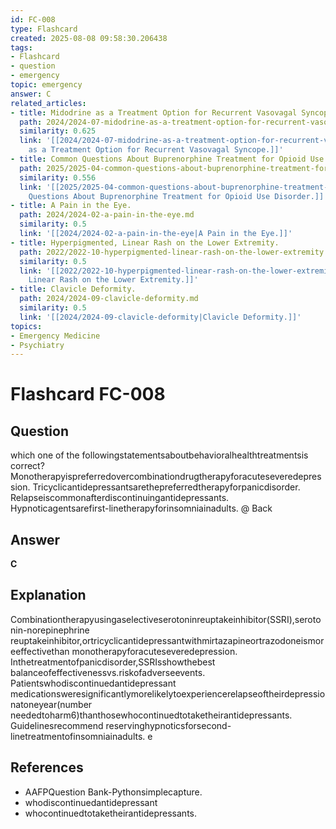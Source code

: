 ```yaml
---
id: FC-008
type: Flashcard
created: 2025-08-08 09:58:30.206438
tags:
- Flashcard
- question
- emergency
topic: emergency
answer: C
related_articles:
- title: Midodrine as a Treatment Option for Recurrent Vasovagal Syncope.
  path: 2024/2024-07-midodrine-as-a-treatment-option-for-recurrent-vasovagal-sync.md
  similarity: 0.625
  link: '[[2024/2024-07-midodrine-as-a-treatment-option-for-recurrent-vasovagal-sync|Midodrine
    as a Treatment Option for Recurrent Vasovagal Syncope.]]'
- title: Common Questions About Buprenorphine Treatment for Opioid Use Disorder.
  path: 2025/2025-04-common-questions-about-buprenorphine-treatment-for-opioid-us.md
  similarity: 0.556
  link: '[[2025/2025-04-common-questions-about-buprenorphine-treatment-for-opioid-us|Common
    Questions About Buprenorphine Treatment for Opioid Use Disorder.]]'
- title: A Pain in the Eye.
  path: 2024/2024-02-a-pain-in-the-eye.md
  similarity: 0.5
  link: '[[2024/2024-02-a-pain-in-the-eye|A Pain in the Eye.]]'
- title: Hyperpigmented, Linear Rash on the Lower Extremity.
  path: 2022/2022-10-hyperpigmented-linear-rash-on-the-lower-extremity.md
  similarity: 0.5
  link: '[[2022/2022-10-hyperpigmented-linear-rash-on-the-lower-extremity|Hyperpigmented,
    Linear Rash on the Lower Extremity.]]'
- title: Clavicle Deformity.
  path: 2024/2024-09-clavicle-deformity.md
  similarity: 0.5
  link: '[[2024/2024-09-clavicle-deformity|Clavicle Deformity.]]'
topics:
- Emergency Medicine
- Psychiatry
---
```


# Flashcard FC-008

## Question

which one of the followingstatementsaboutbehavioralhealthtreatmentsis correct? Monotherapyispreferredovercombinationdrugtherapyforacuteseveredepression. Tricyclicantidepressantsarethepreferredtherapyforpanicdisorder. Relapseiscommonafterdiscontinuingantidepressants. Hypnoticagentsarefirst-linetherapyforinsomniainadults. @ Back

## Answer

**C**

## Explanation

Combinationtherapyusingaselectiveserotoninreuptakeinhibitor(SSRI),serotonin-norepinephrine reuptakeinhibitor,ortricyclicantidepressantwithmirtazapineortrazodoneismoreeffectivethan monotherapyforacuteseveredepression. Inthetreatmentofpanicdisorder,SSRIsshowthebest balanceofeffectivenessvs.riskofadverseevents. Patientswhodiscontinuedantidepressant medicationsweresignificantlymorelikelytoexperiencerelapseoftheirdepressionatoneyear(number neededtoharm6)thanthosewhocontinuedtotaketheirantidepressants. Guidelinesrecommend reservinghypnoticsforsecond-linetreatmentofinsomniainadults. e

## References

- AAFPQuestion Bank-Pythonsimplecapture.
- whodiscontinuedantidepressant
- whocontinuedtotaketheirantidepressants.

